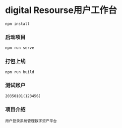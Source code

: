 # digital Resourse用户工作台

```
npm install
```

### 启动项目

```
npm run serve
```

### 打包上线

```
npm run build
```

### 测试账户

```
20350101(123456)

```

### 项目介绍

```
用户登录系统管理数字资产平台

```
